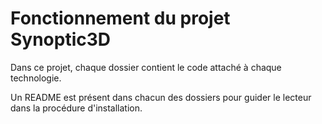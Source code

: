 # Fonctionnement du projet Synoptic3D

Dans ce projet, chaque dossier contient le code attaché à chaque technologie.

Un README est présent dans chacun des dossiers pour guider le lecteur dans la procédure d'installation.